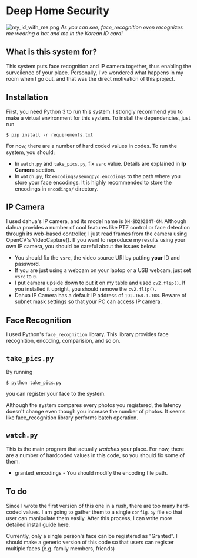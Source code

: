 # Deep Home Security

![my_id_with_me.png](https://user-images.githubusercontent.com/7239579/59995464-2912cb80-9692-11e9-98cf-127f936a259a.png)
*As you can see, face_recognition even recognizes me wearing a hat and me in the Korean ID card!*

## What is this system for?
This system puts face recognition and IP camera together, thus enabling the surveilence of your place.
Personally, I've wondered what happens in my room when I go out, and that was the direct motivation of this project.

## Installation
First, you need Python 3 to run this system. I strongly recommend you to make a virtual environment for this system.
To install the dependencies, just run

`$ pip install -r requirements.txt`

For now, there are a number of hard coded values in codes. To run the system, you should;
* In `watch.py` and `take_pics.py`, fix `vsrc` value. Details are explained in **Ip Camera** section.
* In `watch.py`, fix `encodings/seungpyo.encodings` to the path where you store your face encodings. It is highly recommended to store the encodings in  `encodings/` directory.

## IP Camera
I used dahua's IP camera, and its model name is `DH-SD29204T-GN`.
Although dahua provides a number of cool features like PTZ control or face detection through its web-based controller, 
I just read frames from the camera using OpenCV's VideoCapture().
If you want to reproduce my results using your own IP camera, you should be careful about the issues below:
* You should fix the `vsrc`, the video source URI by putting **your** ID and password.
* If you are just using a webcam on your laptop or a USB webcam, just set `vsrc` to `0`. 
* I put camera upside down to put it on my table and used `cv2.flip()`. If you installed it upright, you should remove the `cv2.flip()`.
* Dahua IP Camera has a default IP address of `192.168.1.108`. Beware of subnet mask settings so that your PC can access IP camera.


## Face Recognition
I used Python's `face_recognition` library. 
This library provides face recognition, encoding, comparision, and so on.

## `take_pics.py`
By running 

`$ python take_pics.py`

you can register your face to the system.

Although the system compares every photos you registered, the latency doesn't change even though you increase the number of photos.
It seems like face_recognition library performs batch operation.

## `watch.py`

This is the main program that actually *watches* your place. For now, there are a number of hardcoded values in this code, so you should fix some of them.
* granted_encodings - You should modify the encoding file path.

## To do
Since I wrote the first version of this one in a rush, there are too many hard-coded values. I am going to gather them to a single `config.py` file so that user can manipulate them easily.
After this process, I can write more detailed install guide here.

Currently, only a single person's face can be registered as "Granted". I should make a generic version of this code so that users can register multiple faces (e.g. family members, friends)
